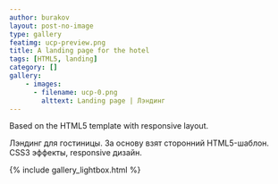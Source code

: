 ```yaml
---
author: burakov
layout: post-no-image
type: gallery
featimg: ucp-preview.png
title: A landing page for the hotel
tags: [HTML5, landing]
category: []
gallery:
    - images:
      - filename: ucp-0.png
        alttext: Landing page | Лэндинг
---
```


Based on the HTML5 template with responsive layout.
<!--more-->

Лэндинг для гостиницы.
За основу взят сторонний HTML5-шаблон. CSS3 эффекты, responsive дизайн.

{% include gallery_lightbox.html %}